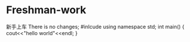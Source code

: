 # Freshman-work
新手上车
There is no changes;
#inlcude<iostream>
  using namespace std;
  int main()
  {
      cout<<"hello world"<<endl;
  }
